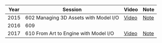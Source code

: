 

Year| Session | Video | Note
--|--|--|--
2015 |602 Managing 3D Assets with Model I/O |[Video](https://developer.apple.com/videos/play/wwdc2015/602/)|[Note](2015-602-managing-3d-assets-with-model-io.md)
2016| 609 |
2017| 610 From Art to Engine with Model I/O|[Video](https://developer.apple.com/videos/play/wwdc2017/610/)|[Note](2017-610-from-art-to-engine-with-model-io.md)
